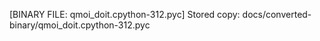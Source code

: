 [BINARY FILE: qmoi_doit.cpython-312.pyc]
Stored copy: docs/converted-binary/qmoi_doit.cpython-312.pyc
